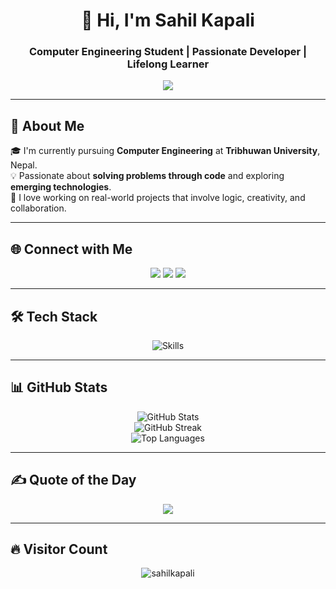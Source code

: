 <!-- Sahil Kapali | GitHub Profile README -->

<h1 align="center">👋 Hi, I'm Sahil Kapali</h1>
<h3 align="center">Computer Engineering Student | Passionate Developer | Lifelong Learner</h3>

<p align="center">
  <img src="https://readme-typing-svg.demolab.com/?lines=Welcome+to+my+GitHub!&center=true&size=22&color=58A6FF">
</p>

---

## 📌 About Me

🎓 I'm currently pursuing **Computer Engineering** at **Tribhuwan University**, Nepal.  
💡 Passionate about **solving problems through code** and exploring **emerging technologies**.  
🚀 I love working on real-world projects that involve logic, creativity, and collaboration.    

---

## 🌐 Connect with Me

<p align="center">
  <a href="https://facebook.com/Kapali.Sahil" target="_blank"><img src="https://img.shields.io/badge/Facebook-1877F2?style=for-the-badge&logo=facebook&logoColor=white"/></a>
  <a href="https://instagram.com/sahilkapali" target="_blank"><img src="https://img.shields.io/badge/Instagram-E4405F?style=for-the-badge&logo=instagram&logoColor=white"/></a>
  <a href="https://github.com/sahilkapali" target="_blank"><img src="https://img.shields.io/badge/GitHub-000000?style=for-the-badge&logo=github&logoColor=white"/></a>
</p>

---

## 🛠️ Tech Stack

<p align="center">
  <img src="https://skillicons.dev/icons?i=c,cpp,python,html,css,js,ts,react" alt="Skills">
</p>

---

## 📊 GitHub Stats

<p align="center">
  <img src="https://github-readme-stats.vercel.app/api?username=sahilkapali&show_icons=true&theme=github_dark&hide_border=false&count_private=true" alt="GitHub Stats">
  <br/>
  <img src="https://github-readme-streak-stats.herokuapp.com?user=sahilkapali&theme=github-dark&hide_border=false" alt="GitHub Streak">
  <br/>
  <img src="https://github-readme-stats.vercel.app/api/top-langs/?username=sahilkapali&layout=compact&theme=github_dark&hide_border=false" alt="Top Languages">
</p>

---

## ✍️ Quote of the Day

<p align="center">
  <img src="https://quotes-github-readme.vercel.app/api?type=horizontal&theme=dark" />
</p>

---

## 🔥 Visitor Count

<p align="center">
  <img src="https://komarev.com/ghpvc/?username=sahilkapali&label=Profile%20Views&color=0e75b6&style=flat" alt="sahilkapali" />
</p>

